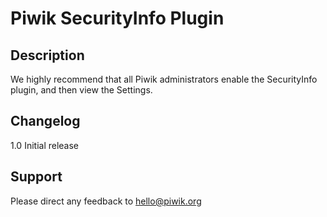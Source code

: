 # Piwik SecurityInfo Plugin

## Description

We highly recommend that all Piwik administrators enable the SecurityInfo plugin, and then view the Settings.

## Changelog

1.0 Initial release

## Support

Please direct any feedback to hello@piwik.org
